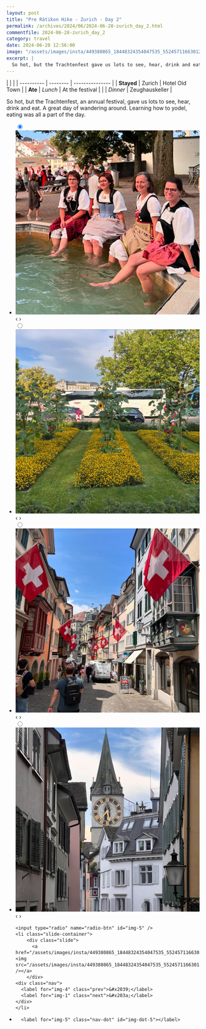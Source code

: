 ```yaml
---
layout: post
title: "Pre Rätikon Hike - Zurich - Day 2"
permalink: /archives/2024/06/2024-06-28-zurich_day_2.html
commentfile: 2024-06-28-zurich_day_2
category: travel
date: 2024-06-28 12:56:00
image: "/assets/images/insta/449380865_18448324354047535_5524571166301295652_n_18057460822615836.jpg"
excerpt: |
  So hot, but the Trachtenfest gave us lots to see, hear, drink and eat. A great day of wandering around.
---
```


|            |          |
| ---------- | -------- | --------------- |
| **Stayed** | Zurich   | Hotel Old Town  |
| **Ate**    | _Lunch_  | At the festival |
|            | _Dinner_ | Zeughauskeller  |

So hot, but the Trachtenfest, an annual festival, gave us lots to see, hear, drink and eat. A great day of wandering around. Learning how to yodel, eating was all a part of the day.

<ul class="slides">
    <input type="radio" name="radio-btn" id="img-1" checked="checked" />
    <li class="slide-container">
        <div class="slide">
          <a href="/assets/images/insta/449378259_18448324588047535_7412394942337486001_n_18010824746587579.jpg"><img src="/assets/images/insta/449378259_18448324588047535_7412394942337486001_n_18010824746587579.jpg" /></a>
        </div>
    <div class="nav">
      <label for="img-5" class="prev">&#x2039;</label>
      <label for="img-2" class="next">&#x203a;</label>
    </div>
    </li>
        <input type="radio" name="radio-btn" id="img-2"  />
    <li class="slide-container">
        <div class="slide">
          <a href="/assets/images/insta/449507048_18448324678047535_1423997772297708055_n_18043970830847637.jpg"><img src="/assets/images/insta/449507048_18448324678047535_1423997772297708055_n_18043970830847637.jpg" /></a>
        </div>
    <div class="nav">
      <label for="img-1" class="prev">&#x2039;</label>
      <label for="img-3" class="next">&#x203a;</label>
    </div>
    </li>
        <input type="radio" name="radio-btn" id="img-3"  />
    <li class="slide-container">
        <div class="slide">
          <a href="/assets/images/insta/449382879_18448324630047535_1496700140208678994_n_17977990844581981.jpg"><img src="/assets/images/insta/449382879_18448324630047535_1496700140208678994_n_17977990844581981.jpg" /></a>
        </div>
    <div class="nav">
      <label for="img-2" class="prev">&#x2039;</label>
      <label for="img-4" class="next">&#x203a;</label>
    </div>
    </li>
        <input type="radio" name="radio-btn" id="img-4"  />
    <li class="slide-container">
        <div class="slide">
          <a href="/assets/images/insta/449518398_18448324534047535_1914688350451938715_n_17900642525930502.jpg"><img src="/assets/images/insta/449518398_18448324534047535_1914688350451938715_n_17900642525930502.jpg" /></a>
        </div>
    <div class="nav">
      <label for="img-3" class="prev">&#x2039;</label>
      <label for="img-5" class="next">&#x203a;</label>
    </div>
    </li>
    
    <input type="radio" name="radio-btn" id="img-5" />
    <li class="slide-container">
        <div class="slide">
          <a href="/assets/images/insta/449380865_18448324354047535_5524571166301295652_n_18057460822615836.jpg"><img src="/assets/images/insta/449380865_18448324354047535_5524571166301295652_n_18057460822615836.jpg" /></a>
        </div>
    <div class="nav">
      <label for="img-4" class="prev">&#x2039;</label>
      <label for="img-1" class="next">&#x203a;</label>
    </div>
    </li>
			
<li class="nav-dots">
      <label for="img-1" class="nav-dot" id="img-dot-1"></label>
      <label for="img-2" class="nav-dot" id="img-dot-2"></label>
      <label for="img-3" class="nav-dot" id="img-dot-3"></label>
      <label for="img-4" class="nav-dot" id="img-dot-4"></label>

      <label for="img-5" class="nav-dot" id="img-dot-5"></label>

</li>
</ul>
